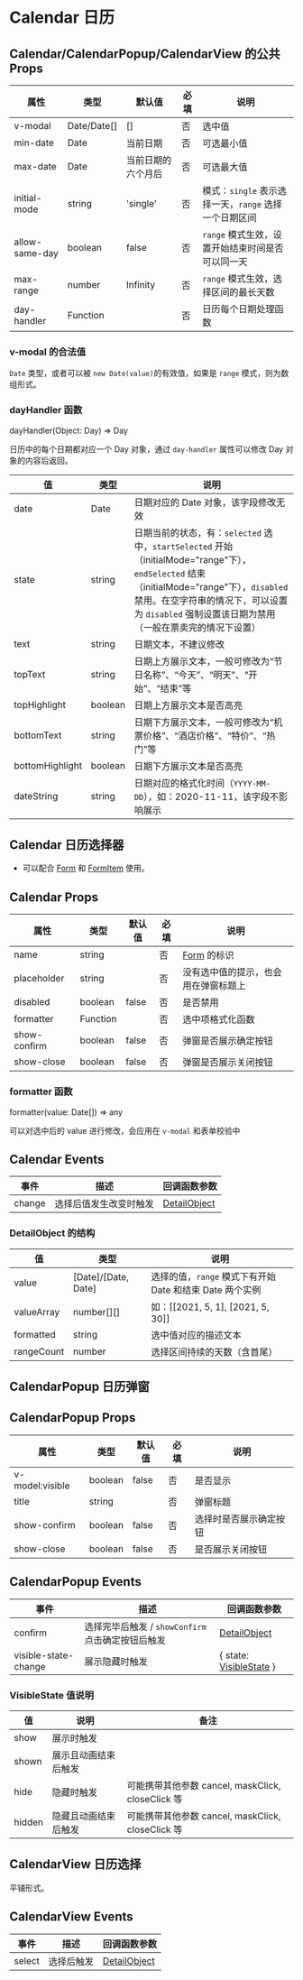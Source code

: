 # Calendar 日历

## Calendar/CalendarPopup/CalendarView 的公共 Props

| 属性           | 类型        | 默认值             | 必填 | 说明                                                  |
| -------------- | ----------- | ------------------ | ---- | ----------------------------------------------------- |
| v-modal        | Date/Date[] | []                 | 否   | 选中值                                                |
| min-date       | Date        | 当前日期           | 否   | 可选最小值                                            |
| max-date       | Date        | 当前日期的六个月后 | 否   | 可选最大值                                            |
| initial-mode   | string      | 'single'           | 否   | 模式：`single` 表示选择一天，`range` 选择一个日期区间 |
| allow-same-day | boolean     | false              | 否   | `range` 模式生效，设置开始结束时间是否可以同一天      |
| max-range      | number      | Infinity           | 否   | `range` 模式生效，选择区间的最长天数                  |
| day-handler    | Function    |                    | 否   | 日历每个日期处理函数                                  |

### v-modal 的合法值

`Date` 类型，或者可以被 `new Date(value)`的有效值，如果是 `range` 模式，则为数组形式。

### dayHandler 函数

dayHandler(Object: Day) => Day

日历中的每个日期都对应一个 Day 对象，通过 `day-handler` 属性可以修改 Day 对象的内容后返回。

| 值              | 类型    | 说明                                                                                                                                                                                                                                         |
| --------------- | ------- | -------------------------------------------------------------------------------------------------------------------------------------------------------------------------------------------------------------------------------------------- |
| date            | Date    | 日期对应的 Date 对象，该字段修改无效                                                                                                                                                                                                         |
| state           | string  | 日期当前的状态，有：`selected` 选中，`startSelected` 开始（initialMode="range"下），`endSelected` 结束（initialMode="range"下），`disabled` 禁用。在空字符串的情况下，可以设置为 `disabled` 强制设置该日期为禁用（一般在票卖完的情况下设置） |
| text            | string  | 日期文本，不建议修改                                                                                                                                                                                                                         |
| topText         | string  | 日期上方展示文本，一般可修改为“节日名称”、“今天”、“明天”、“开始”、“结束”等                                                                                                                                                                   |
| topHighlight    | boolean | 日期上方展示文本是否高亮                                                                                                                                                                                                                     |
| bottomText      | string  | 日期下方展示文本，一般可修改为“机票价格”、“酒店价格”、“特价”、“热门”等                                                                                                                                                                       |
| bottomHighlight | boolean | 日期下方展示文本是否高亮                                                                                                                                                                                                                     |
| dateString      | string  | 日期对应的格式化时间（`YYYY-MM-DD`），如：2020-11-11，该字段不影响展示                                                                                                                                                                       |

## Calendar 日历选择器

- 可以配合 [Form](./Form.md) 和 [FormItem](./Form.md#formitem-表单项) 使用。

## Calendar Props

| 属性         | 类型     | 默认值 | 必填 | 说明                                 |
| ------------ | -------- | ------ | ---- | ------------------------------------ |
| name         | string   |        | 否   | [Form](./Form.md) 的标识             |
| placeholder  | string   |        | 否   | 没有选中值的提示，也会用在弹窗标题上 |
| disabled     | boolean  | false  | 否   | 是否禁用                             |
| formatter    | Function |        | 否   | 选中项格式化函数                     |
| show-confirm | boolean  | false  | 否   | 弹窗是否展示确定按钮                 |
| show-close   | boolean  | false  | 否   | 弹窗是否展示关闭按钮                 |

### formatter 函数

formatter(value: Date[]) => any

可以对选中后的 value 进行修改，会应用在 `v-modal` 和表单校验中

## Calendar Events

| 事件   | 描述                   | 回调函数参数                                      |
| ------ | ---------------------- | ------------------------------------------------- |
| change | 选择后值发生改变时触发 | [DetailObject](./Calendar.md#detailobject-的结构) |

### DetailObject 的结构

| 值         | 类型                | 说明                                                     |
| ---------- | ------------------- | -------------------------------------------------------- |
| value      | [Date]/[Date, Date] | 选择的值，`range` 模式下有开始 Date 和结束 Date 两个实例 |
| valueArray | number[][]          | 如：[[2021, 5, 1], [2021, 5, 30]]                        |
| formatted  | string              | 选中值对应的描述文本                                     |
| rangeCount | number              | 选择区间持续的天数（含首尾）                             |

## CalendarPopup 日历弹窗

## CalendarPopup Props

| 属性            | 类型    | 默认值 | 必填 | 说明                   |
| --------------- | ------- | ------ | ---- | ---------------------- |
| v-model:visible | boolean | false  | 否   | 是否显示               |
| title           | string  |        | 否   | 弹窗标题               |
| show-confirm    | boolean | false  | 否   | 选择时是否展示确定按钮 |
| show-close      | boolean | false  | 否   | 是否展示关闭按钮       |

## CalendarPopup Events

| 事件                 | 描述                                              | 回调函数参数                                                 |
| -------------------- | ------------------------------------------------- | ------------------------------------------------------------ |
| confirm              | 选择完毕后触发 / `showConfirm` 点击确定按钮后触发 | [DetailObject](./Calendar.md#detailobject-的结构)            |
| visible-state-change | 展示隐藏时触发                                    | { state: [VisibleState](./Calendar.md#visiblestate-值说明) } |

### VisibleState 值说明

| 值     | 说明                 | 备注                                              |
| ------ | -------------------- | ------------------------------------------------- |
| show   | 展示时触发           |                                                   |
| shown  | 展示且动画结束后触发 |                                                   |
| hide   | 隐藏时触发           | 可能携带其他参数 cancel, maskClick, closeClick 等 |
| hidden | 隐藏且动画结束后触发 | 可能携带其他参数 cancel, maskClick, closeClick 等 |

## CalendarView 日历选择

平铺形式。

## CalendarView Events

| 事件   | 描述       | 回调函数参数                                      |
| ------ | ---------- | ------------------------------------------------- |
| select | 选择后触发 | [DetailObject](./Calendar.md#detailobject-的结构) |
